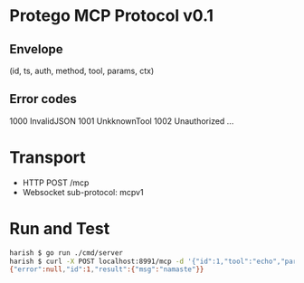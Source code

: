 # Protego MCP Protocol v0.1

## Envelope
(id, ts, auth, method, tool, params, ctx)

## Error codes
1000 InvalidJSON
1001 UnkknownTool
1002 Unauthorized
...

# Transport
- HTTP POST /mcp
- Websocket sub-protocol: mcpv1

# Run and Test
``` bash
harish $ go run ./cmd/server
harish $ curl -X POST localhost:8991/mcp -d '{"id":1,"tool":"echo","params":{"msg":"namaste"}}'
{"error":null,"id":1,"result":{"msg":"namaste"}}

``` 
